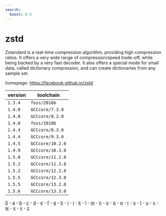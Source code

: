 ```yaml
---
search:
  boost: 0.5
---
```

# zstd

Zstandard is a real-time compression algorithm, providing high compression ratios.   It offers a very wide range of compression/speed trade-off, while being backed by a very fast decoder.  It also offers a special mode for small data, called dictionary compression, and can create dictionaries  from any sample set.

*homepage*: <https://facebook.github.io/zstd>

version | toolchain
--------|----------
``1.3.4`` | ``foss/2016b``
``1.4.0`` | ``GCCcore/7.3.0``
``1.4.0`` | ``GCCcore/8.2.0``
``1.4.0`` | ``foss/2018b``
``1.4.4`` | ``GCCcore/8.3.0``
``1.4.4`` | ``GCCcore/9.3.0``
``1.4.5`` | ``GCCcore/10.2.0``
``1.4.9`` | ``GCCcore/10.3.0``
``1.5.0`` | ``GCCcore/11.2.0``
``1.5.2`` | ``GCCcore/11.3.0``
``1.5.2`` | ``GCCcore/12.2.0``
``1.5.5`` | ``GCCcore/12.3.0``
``1.5.5`` | ``GCCcore/13.2.0``
``1.5.6`` | ``GCCcore/13.3.0``

[0](../0/index.md) - [a](../a/index.md) - [b](../b/index.md) - [c](../c/index.md) - [d](../d/index.md) - [e](../e/index.md) - [f](../f/index.md) - [g](../g/index.md) - [h](../h/index.md) - [i](../i/index.md) - [j](../j/index.md) - [k](../k/index.md) - [l](../l/index.md) - [m](../m/index.md) - [n](../n/index.md) - [o](../o/index.md) - [p](../p/index.md) - [q](../q/index.md) - [r](../r/index.md) - [s](../s/index.md) - [t](../t/index.md) - [u](../u/index.md) - [v](../v/index.md) - [w](../w/index.md) - [x](../x/index.md) - [y](../y/index.md) - [z](../z/index.md)

